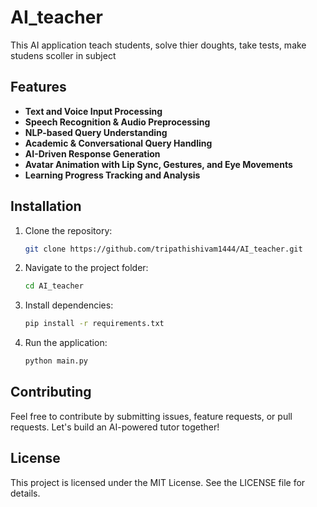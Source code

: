 # AI_teacher
This AI application teach students, solve thier doughts, take tests, make studens scoller in subject



## Features
- **Text and Voice Input Processing**
- **Speech Recognition & Audio Preprocessing**
- **NLP-based Query Understanding**
- **Academic & Conversational Query Handling**
- **AI-Driven Response Generation**
- **Avatar Animation with Lip Sync, Gestures, and Eye Movements**
- **Learning Progress Tracking and Analysis**

## Installation
1. Clone the repository:
   ```sh
   git clone https://github.com/tripathishivam1444/AI_teacher.git
   ```
2. Navigate to the project folder:
   ```sh
   cd AI_teacher
   ```
3. Install dependencies:
   ```sh
   pip install -r requirements.txt
   ```
4. Run the application:
   ```sh
   python main.py
   ```

## Contributing
Feel free to contribute by submitting issues, feature requests, or pull requests. Let's build an AI-powered tutor together!

## License
This project is licensed under the MIT License. See the LICENSE file for details.
